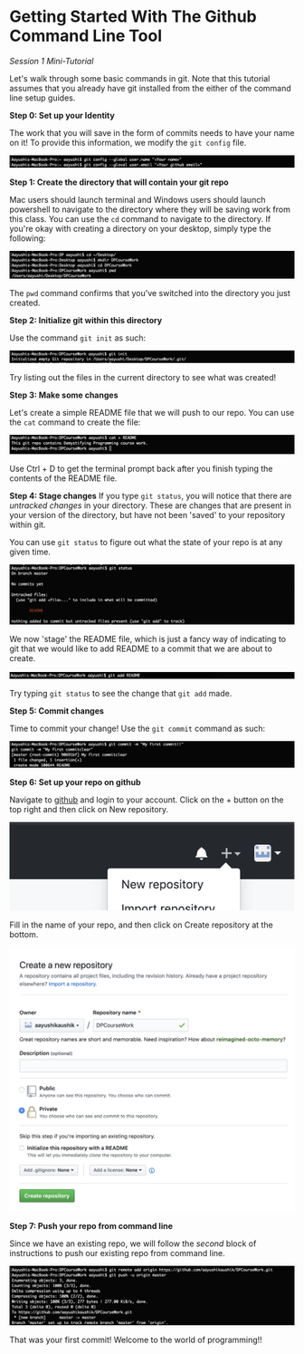 # Getting Started With The Github Command Line Tool
*Session 1 Mini-Tutorial*

Let's walk through some basic commands in git. Note that this tutorial assumes that you already have git installed from the either of the command line setup guides. 

**Step 0: Set up your Identity**

The work that you will save in the form of commits needs to have your name on it! To provide this information, we modify the `git config` file.

![set up git config](../assets/session1/gitconfig.png)

**Step 1: Create the directory that will contain your git repo**

Mac users should launch terminal and Windows users should launch powershell to navigate to the directory where they will be saving work from this class. You can use the `cd` command to navigate to the directory. If you're okay with creating a directory on your desktop, simply type the following:

![create working directory](../assets/session1/createdir.png)

The `pwd` command confirms that you've switched into the directory you just created.

**Step 2: Initialize git within this directory**

Use the command `git init` as such:

![initialize git](../assets/session1/gitinit.png)

Try listing out the files in the current directory to see what was created!

**Step 3: Make some changes**

Let's create a simple README file that we will push to our repo. You can use the `cat` command to create the file:

![create a file](../assets/session1/README.png)

Use Ctrl + D to get the terminal prompt back after you finish typing the contents of the README file.

**Step 4: Stage changes**
If you type `git status`, you will notice that there are *untracked changes* in your directory. These are changes that are present in your version of the directory, but have not been 'saved' to your repository within git. 

You can use `git status` to figure out what the state of your repo is at any given time.

![git status](../assets/session1/gitstatus.png)

We now 'stage' the README file, which is just a fancy way of indicating to git that we would like to add README to a commit that we are about to create.

![git add](../assets/session1/gitadd.png)

Try typing `git status` to see the change that `git add` made.

**Step 5: Commit changes**

Time to commit your change! Use the `git commit` command as such:

![git commit](../assets/session1/gitcommit.png)

**Step 6: Set up your repo on github**

Navigate to [github](https://www.github.com) and login to your account. Click on the + button on the top right and then click on New repository.

![New repo button](../assets/session1/newrepo.png)

Fill in the name of your repo, and then click on Create repository at the bottom.

![Create repo button|1490x1382,50%](../assets/session1/createrepo.png)

**Step 7: Push your repo from command line**

Since we have an existing repo, we will follow the *second* block of instructions to push our existing repo from command line.

![git push](../assets/session1/gitpush.png)

That was your first commit! Welcome to the world of programming!!
